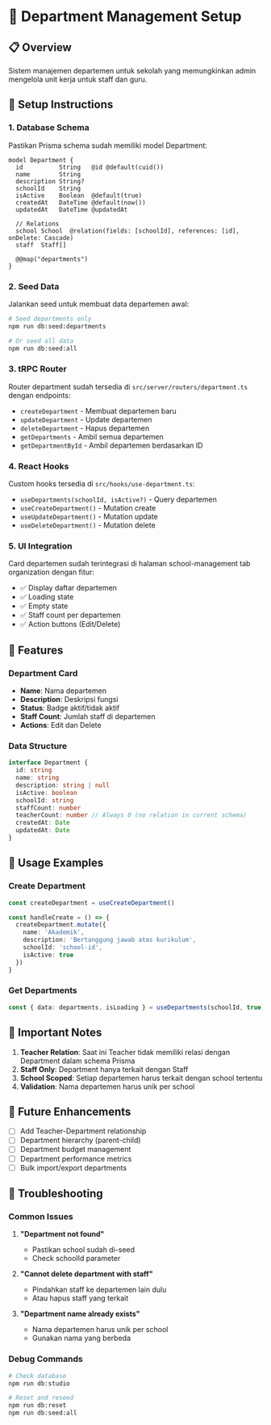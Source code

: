 # 🏢 Department Management Setup

## 📋 Overview
Sistem manajemen departemen untuk sekolah yang memungkinkan admin mengelola unit kerja untuk staff dan guru.

## 🚀 Setup Instructions

### 1. Database Schema
Pastikan Prisma schema sudah memiliki model Department:
```prisma
model Department {
  id          String   @id @default(cuid())
  name        String
  description String?
  schoolId    String
  isActive    Boolean  @default(true)
  createdAt   DateTime @default(now())
  updatedAt   DateTime @updatedAt

  // Relations
  school School  @relation(fields: [schoolId], references: [id], onDelete: Cascade)
  staff  Staff[]

  @@map("departments")
}
```

### 2. Seed Data
Jalankan seed untuk membuat data departemen awal:
```bash
# Seed departments only
npm run db:seed:departments

# Or seed all data
npm run db:seed:all
```

### 3. tRPC Router
Router department sudah tersedia di `src/server/routers/department.ts` dengan endpoints:
- `createDepartment` - Membuat departemen baru
- `updateDepartment` - Update departemen
- `deleteDepartment` - Hapus departemen
- `getDepartments` - Ambil semua departemen
- `getDepartmentById` - Ambil departemen berdasarkan ID

### 4. React Hooks
Custom hooks tersedia di `src/hooks/use-department.ts`:
- `useDepartments(schoolId, isActive?)` - Query departemen
- `useCreateDepartment()` - Mutation create
- `useUpdateDepartment()` - Mutation update
- `useDeleteDepartment()` - Mutation delete

### 5. UI Integration
Card departemen sudah terintegrasi di halaman school-management tab organization dengan fitur:
- ✅ Display daftar departemen
- ✅ Loading state
- ✅ Empty state
- ✅ Staff count per departemen
- ✅ Action buttons (Edit/Delete)

## 🔧 Features

### Department Card
- **Name**: Nama departemen
- **Description**: Deskripsi fungsi
- **Status**: Badge aktif/tidak aktif
- **Staff Count**: Jumlah staff di departemen
- **Actions**: Edit dan Delete

### Data Structure
```typescript
interface Department {
  id: string
  name: string
  description: string | null
  isActive: boolean
  schoolId: string
  staffCount: number
  teacherCount: number // Always 0 (no relation in current schema)
  createdAt: Date
  updatedAt: Date
}
```

## 🎯 Usage Examples

### Create Department
```typescript
const createDepartment = useCreateDepartment()

const handleCreate = () => {
  createDepartment.mutate({
    name: 'Akademik',
    description: 'Bertanggung jawab atas kurikulum',
    schoolId: 'school-id',
    isActive: true
  })
}
```

### Get Departments
```typescript
const { data: departments, isLoading } = useDepartments(schoolId, true)
```

## 🚨 Important Notes

1. **Teacher Relation**: Saat ini Teacher tidak memiliki relasi dengan Department dalam schema Prisma
2. **Staff Only**: Department hanya terkait dengan Staff
3. **School Scoped**: Setiap departemen harus terkait dengan school tertentu
4. **Validation**: Nama departemen harus unik per school

## 🔄 Future Enhancements

- [ ] Add Teacher-Department relationship
- [ ] Department hierarchy (parent-child)
- [ ] Department budget management
- [ ] Department performance metrics
- [ ] Bulk import/export departments

## 🐛 Troubleshooting

### Common Issues

1. **"Department not found"**
   - Pastikan school sudah di-seed
   - Check schoolId parameter

2. **"Cannot delete department with staff"**
   - Pindahkan staff ke departemen lain dulu
   - Atau hapus staff yang terkait

3. **"Department name already exists"**
   - Nama departemen harus unik per school
   - Gunakan nama yang berbeda

### Debug Commands
```bash
# Check database
npm run db:studio

# Reset and reseed
npm run db:reset
npm run db:seed:all
```

